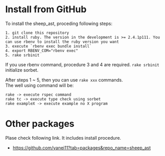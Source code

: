 # Install from GitHub

To install the sheep_ast, proceding following steps:

```
1. git clone this repository
2. install ruby. The version in the development is >= 2.4.1p111. You can use rbenv to install the ruby version you want
3. execute `rbenv exec bundle install`
4. export RBENV_COM="rbenv exec"
5. rake srbinit
```

If you use rbenv command, procedure 3 and 4 are required.
`rake srbinit` initialize sorbet.  

After steps 1 ~ 5, then you can use `rake xxx` commands.  
The well using command will be:

```
rake -> execute rspec command
rake tc -> execute type check using sorbet
rake exampleX -> execute example no X program
```

# Other packages

Plase check following link. It includes install procedure.
- https://github.com/yanei11?tab=packages&repo_name=sheep_ast
